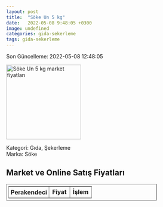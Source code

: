 ```yaml
---
layout: post
title:  "Söke Un 5 kg"
date:   2022-05-08 9:48:05 +0300
image: undefined
categories: gida-sekerleme
tags: gida-sekerleme
---
```


Son Güncelleme: 2022-05-08 12:48:05

<img src="undefined" width="200" alt="Söke Un 5 kg market fiyatları" />

Kategori: Gıda, Şekerleme
<br />
Marka: Söke

<h2>Market ve Online Satış Fiyatları</h2>

<table border="1" style="padding: 5px;width:80%;">
  <tr>
    <td style="padding: 5px;"><strong>Perakendeci</strong></td>
    <td><strong>Fiyat</strong></td>
    <td><strong>İşlem</strong></td>
  </tr>
  
</table>
